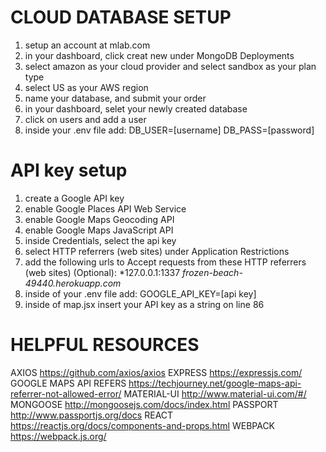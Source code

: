 # CLOUD DATABASE SETUP #
1. setup an account at mlab.com
2. in your dashboard, click creat new under MongoDB Deployments
3. select amazon as your cloud provider and select sandbox as your plan type
4. select US as your AWS region
5. name your database, and submit your order
6. in your dashboard, selet your newly created database
7. click on users and add a user
8. inside your .env file add:
    DB_USER=[username]
    DB_PASS=[password]

# API key setup #
1. create a Google API key
2. enable Google Places API Web Service
3. enable Google Maps Geocoding API
4. enable Google Maps JavaScript API
5. inside Credentials, select the api key
6. select HTTP referrers (web sites) under Application Restrictions
7. add the following urls to Accept requests from these HTTP referrers (web sites) (Optional):
    *127.0.0.1:1337
    *frozen-beach-49440.herokuapp.com*
8. inside of your .env file add:
    GOOGLE_API_KEY=[api key]
9. inside of map.jsx insert your API key as a string on line 86

# HELPFUL RESOURCES #
AXIOS
https://github.com/axios/axios
EXPRESS
https://expressjs.com/
GOOGLE MAPS API REFERS
https://techjourney.net/google-maps-api-referrer-not-allowed-error/
MATERIAL-UI
http://www.material-ui.com/#/
MONGOOSE
http://mongoosejs.com/docs/index.html
PASSPORT
http://www.passportjs.org/docs
REACT
https://reactjs.org/docs/components-and-props.html
WEBPACK
https://webpack.js.org/